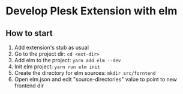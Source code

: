 # Develop Plesk Extension with elm

## How to start

1. Add extension's stub as usual
2. Go to the project dir: `cd <ext-dir>`
3. Add elm to the project: `yarn add elm --dev`
4. Init elm project: `yarn run elm init`
5. Create the directory for elm sources: `mkdir src/forntend`
6. Open elm.json and edit "source-directories" value to point to new frontend dir
